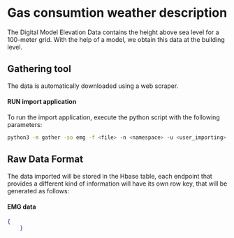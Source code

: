 # Gas consumtion weather description
The Digital Model Elevation Data contains the height above sea level for a 100-meter grid. With the help of a model, we obtain this data at the building level.

## Gathering tool
The data is automatically downloaded using a web scraper.

#### RUN import application
To run the import application, execute the python script with the following parameters:

```bash
python3 -m gather -so emg -f <file> -n <namespace> -u <user_importing> -tz <file_timezone> -st <storage>
```

## Raw Data Format
The data imported will be stored in the Hbase table, each endpoint that provides a different kind of information will have its own  row key, that will be generated as follows:

#### EMG data
````json
{
    }
````



